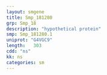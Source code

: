 ```yaml
---
layout: smgene
title: Smp_181280
grp: Smp_18
description: "hypothetical protein"
smp: Smp_181280.1
uniprot: "G4VGC9"
length:   303
cdd: "ns"
kk: ns
categories: sm
---
```

